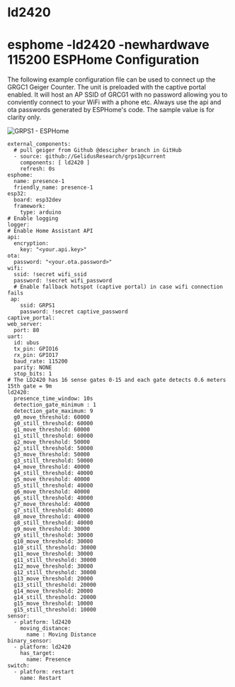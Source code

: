 # ld2420
esphome -ld2420 -newhardwave 115200
ESPHome Configuration
=====================

The following example configuration file can be used to connect up the GRGC1
Geiger Counter. The unit is preloaded with the captive portal enabled. It
will host an AP SSID of GRCG1 with no password allowing you to conviently
connect to your WiFi with a phone etc. Always use the api and ota passwords generated
by ESPHome's code. The sample value is for clarity only.

![GRPS1 - ESPHome](./grps1.web.jpg)

```
external_components:
  # pull geiger from Github @descipher branch in GitHub
  - source: github://GelidusResearch/grps1@current
    components: [ ld2420 ]
    refresh: 0s
esphome:
  name: presence-1
  friendly_name: presence-1
esp32:
  board: esp32dev
  framework:
    type: arduino
# Enable logging
logger:
# Enable Home Assistant API
api:
  encryption:
    key: "<your.api.key>"
ota:
  password: "<your.ota.password>"
wifi:
  ssid: !secret wifi_ssid
  password: !secret wifi_password
  # Enable fallback hotspot (captive portal) in case wifi connection fails
 ap:
    ssid: GRPS1
    password: !secret captive_password
captive_portal:
web_server:
  port: 80
uart:
  id: ubus
  tx_pin: GPIO16
  rx_pin: GPIO17
  baud_rate: 115200
  parity: NONE
  stop_bits: 1
# The LD2420 has 16 sense gates 0-15 and each gate detects 0.6 meters 15th gate = 9m
ld2420:
  presence_time_window: 10s
  detection_gate_minimum : 1
  detection_gate_maximum: 9
  g0_move_threshold: 60000
  g0_still_threshold: 60000
  g1_move_threshold: 60000
  g1_still_threshold: 60000
  g2_move_threshold: 50000
  g2_still_threshold: 50000
  g3_move_threshold: 50000
  g3_still_threshold: 50000
  g4_move_threshold: 40000
  g4_still_threshold: 40000
  g5_move_threshold: 40000
  g5_still_threshold: 40000
  g6_move_threshold: 40000
  g6_still_threshold: 40000
  g7_move_threshold: 40000
  g7_still_threshold: 40000
  g8_move_threshold: 40000
  g8_still_threshold: 40000
  g9_move_threshold: 30000
  g9_still_threshold: 30000
  g10_move_threshold: 30000
  g10_still_threshold: 30000
  g11_move_threshold: 30000
  g11_still_threshold: 30000
  g12_move_threshold: 30000
  g12_still_threshold: 30000
  g13_move_threshold: 20000
  g13_still_threshold: 20000
  g14_move_threshold: 20000
  g14_still_threshold: 20000
  g15_move_threshold: 10000
  g15_still_threshold: 10000
sensor:
  - platform: ld2420
    moving_distance:
      name : Moving Distance
binary_sensor:
  - platform: ld2420
    has_target:
      name: Presence
switch:
  - platform: restart
    name: Restart    
